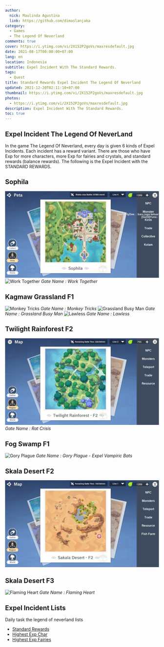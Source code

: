 ```yaml
---
author:
  nick: Maulinda Agustina
  link: https://github.com/dimaslanjaka
category:
  - Games
  - The Legend Of Neverland
comments: true
cover: https://i.ytimg.com/vi/2X152P2goVs/maxresdefault.jpg
date: 2021-08-17T00:00:00+07:00
lang: en
location: Indonesia
subtitle: Expel Incident With The Standard Rewards.
tags:
  - Quest
title: Standard Rewards Expel Incident The Legend Of Neverland
updated: 2021-12-20T02:11:10+07:00
thumbnail: https://i.ytimg.com/vi/2X152P2goVs/maxresdefault.jpg
photos:
  - https://i.ytimg.com/vi/2X152P2goVs/maxresdefault.jpg
description: Expel Incident With The Standard Rewards.
toc: true
---
```


<!-- toc -->

<h2 id="Intro">Expel Incident The Legend Of NeverLand</h2>
In the game The Legend Of Neverland, every day is given 6 kinds of Expel Incidents. Each incident has a reward variant. There are those who have Exp for more characters, more Exp for fairies and crystals, and standard rewards (balance rewards). The following is the Expel Incident with the STANDARD REWARDS.


## Sophila
![](Standard%20Rewards/Sophilia.png)
![Work Together](https://user-images.githubusercontent.com/12471057/131433396-702bbcc8-1c0b-43d8-a688-caff61d8d8b2.png)
*Work Together*

## Kagmaw Grassland F1
![Monkey Tricks](https://user-images.githubusercontent.com/12471057/131432947-509bdb14-e643-4859-965f-b634ea8f8805.png)
*Monkey Tricks*
![Grassland Busy Man](https://user-images.githubusercontent.com/12471057/131443088-50778773-7e35-4474-bbc9-14d75b3943d0.png)
*Grassland Busy Man*
![Lawless](https://user-images.githubusercontent.com/12471057/132125883-1c0ca56c-f32e-4b86-b0d3-d56876384cde.png)
*Lawless*

## Twilight Rainforest F2
![](./Standard%20Rewards/Twilight%20Rainforest%20F2.png)
*Rat Crisis*

  ## Fog Swamp F1
  ![Gory Plague](https://user-images.githubusercontent.com/12471057/136440610-bf123bea-e18a-4ff8-9de6-b735d2ddb3bf.png)
  *Gory Plague - Expel Vampiric Bats*

## Skala Desert F2
![](Standard%20Rewards/Skala%20Desert%20F2.png)

## Skala Desert F3
![Flaming Heart](https://user-images.githubusercontent.com/12471057/131433100-70aa2477-fc05-4e1d-be15-b63ac72b8841.png)
*Flaming Heart*

## Expel Incident Lists
Daily task the legend of neverland lists
- [Standard Rewards](Standard%20Rewards.md)
- [Highest Exp Char](Exp%20Char.md)
- [Highest Exp Fairies](Crystals%20Fairy%20Exp.md)

<style>em::before{content:"Gate Name : ";}</style>
